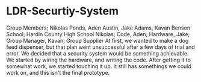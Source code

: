 # LDR-Securtiy-System
Group Members; Nikolas Ponds, Aden Austin, Jake Adams, Kavan Benson 
School; Hardin County High School
Nikolas; Code, Aden; Hardware, Jake; Group Manager, Kavan; Group Supplier
  At first, we wanted to make a dog feed dispenser, but that plan went unsuccessful after a few days of trial and error. We decided that a security system would be something achievable. We started by wiring the hardware, and writing the code. After getting it to somewhat work, we started touching it up. It still has somethings we could work on, and this isn't the final prototype. 
  

